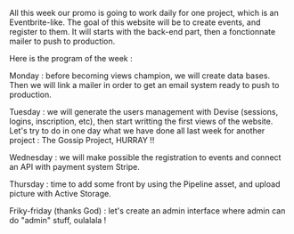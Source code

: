 All this week our promo is going to work daily for one project, which is an Eventbrite-like.
The goal of this website will be to create events, and register to them.
It will starts with the back-end part, then a fonctionnate mailer to push to production.

Here is the program of the week :

Monday : before becoming views champion, we will create data bases. Then we will link a mailer in order to get an email system ready to push to production.

Tuesday : we will generate the users management with Devise (sessions, logins, inscription, etc), then start writting the first views of the website. Let's try to do in one day what we have done all last week for another project : The Gossip Project, HURRAY !!

Wednesday : we will make possible the registration to events and connect an API with payment system Stripe.

Thursday : time to add some front by using the Pipeline asset, and upload picture with Active Storage.

Friky-friday (thanks God) : let's create an admin interface where admin can do "admin" stuff, oulalala !